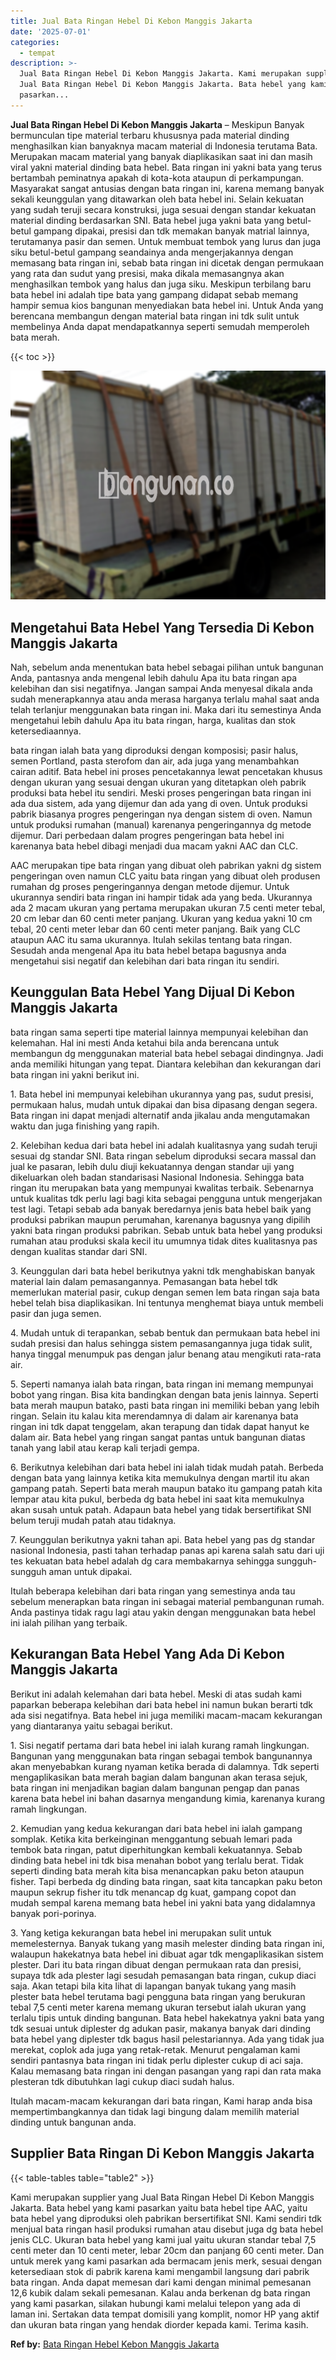 ```yaml
---
title: Jual Bata Ringan Hebel Di Kebon Manggis Jakarta
date: '2025-07-01'
categories:
  - tempat
description: >-
  Jual Bata Ringan Hebel Di Kebon Manggis Jakarta. Kami merupakan supplier yang
  Jual Bata Ringan Hebel Di Kebon Manggis Jakarta. Bata hebel yang kami
  pasarkan...
---
```


**Jual Bata Ringan Hebel Di Kebon Manggis Jakarta** – Meskipun Banyak bermunculan tipe material terbaru khususnya pada material dinding menghasilkan kian banyaknya macam material di Indonesia terutama Bata. Merupakan macam material yang banyak diaplikasikan saat ini dan masih viral yakni material dinding bata hebel. Bata ringan ini yakni bata yang terus bertambah peminatnya apakah di kota-kota ataupun di perkampungan. Masyarakat sangat antusias dengan bata ringan ini, karena memang banyak sekali keunggulan yang ditawarkan oleh bata hebel ini. Selain kekuatan yang sudah teruji secara konstruksi, juga sesuai dengan standar kekuatan material dinding berdasarkan SNI. Bata hebel juga yakni bata yang betul-betul gampang dipakai, presisi dan tdk memakan banyak matrial lainnya, terutamanya pasir dan semen. Untuk membuat tembok yang lurus dan juga siku betul-betul gampang seandainya anda mengerjakannya dengan memasang bata ringan ini, sebab bata ringan ini dicetak dengan permukaan yang rata dan sudut yang presisi, maka dikala memasangnya akan menghasilkan tembok yang halus dan juga siku. Meskipun terbilang baru bata hebel ini adalah tipe bata yang gampang didapat sebab memang hampir semua kios bangunan menyediakan bata hebel ini. Untuk Anda yang berencana membangun dengan material bata ringan ini tdk sulit untuk membelinya Anda dapat mendapatkannya seperti semudah memperoleh bata merah.

{{< toc >}}

![Jual Bata Ringan Hebel Di Kebon Manggis Jakarta](/images/jual-hebel-murah-16.png)

## Mengetahui Bata Hebel Yang Tersedia Di Kebon Manggis Jakarta

Nah, sebelum anda menentukan bata hebel sebagai pilihan untuk bangunan Anda, pantasnya anda mengenal lebih dahulu Apa itu bata ringan apa kelebihan dan sisi negatifnya. Jangan sampai Anda menyesal dikala anda sudah menerapkannya atau anda merasa harganya terlalu mahal saat anda telah terlanjur menggunakan bata ringan ini. Maka dari itu semestinya Anda mengetahui lebih dahulu Apa itu bata ringan, harga, kualitas dan stok ketersediaannya.

bata ringan ialah bata yang diproduksi dengan komposisi; pasir halus, semen Portland, pasta sterofom dan air, ada juga yang menambahkan cairan aditif. Bata hebel ini proses pencetakannya lewat pencetakan khusus dengan ukuran yang sesuai dengan ukuran yang ditetapkan oleh pabrik produksi bata hebel itu sendiri. Meski proses pengeringan bata ringan ini ada dua sistem, ada yang dijemur dan ada yang di oven. Untuk produksi pabrik biasanya progres pengeringan nya dengan sistem di oven. Namun untuk produksi rumahan (manual) karenanya pengeringannya dg metode dijemur. Dari perbedaan dalam progres pengeringan bata hebel ini karenanya bata hebel dibagi menjadi dua macam yakni AAC dan CLC.

AAC merupakan tipe bata ringan yang dibuat oleh pabrikan yakni dg sistem pengeringan oven namun CLC yaitu bata ringan yang dibuat oleh produsen rumahan dg proses pengeringannya dengan metode dijemur. Untuk ukurannya sendiri bata ringan ini hampir tidak ada yang beda. Ukurannya ada 2 macam ukuran yang pertama merupakan ukuran 7.5 centi meter tebal, 20 cm lebar dan 60 centi meter panjang. Ukuran yang kedua yakni 10 cm tebal, 20 centi meter lebar dan 60 centi meter panjang. Baik yang CLC ataupun AAC itu sama ukurannya. Itulah sekilas tentang bata ringan. Sesudah anda mengenal Apa itu bata hebel betapa bagusnya anda mengetahui sisi negatif dan kelebihan dari bata ringan itu sendiri.

## Keunggulan Bata Hebel Yang Dijual Di Kebon Manggis Jakarta

bata ringan sama seperti tipe material lainnya mempunyai kelebihan dan kelemahan. Hal ini mesti Anda ketahui bila anda berencana untuk membangun dg menggunakan material bata hebel sebagai dindingnya. Jadi anda memiliki hitungan yang tepat. Diantara kelebihan dan kekurangan dari bata ringan ini yakni berikut ini.

1\. Bata hebel ini mempunyai kelebihan ukurannya yang pas, sudut presisi, permukaan halus, mudah untuk dipakai dan bisa dipasang dengan segera. Bata ringan ini dapat menjadi alternatif anda jikalau anda mengutamakan waktu dan juga finishing yang rapih.

2\. Kelebihan kedua dari bata hebel ini adalah kualitasnya yang sudah teruji sesuai dg standar SNI. Bata ringan sebelum diproduksi secara massal dan jual ke pasaran, lebih dulu diuji kekuatannya dengan standar uji yang dikeluarkan oleh badan standarisasi Nasional Indonesia. Sehingga bata ringan itu merupakan bata yang mempunyai kwalitas terbaik. Sebenarnya untuk kualitas tdk perlu lagi bagi kita sebagai pengguna untuk mengerjakan test lagi. Tetapi sebab ada banyak beredarnya jenis bata hebel baik yang produksi pabrikan maupun perumahan, karenanya bagusnya yang dipilih yakni bata ringan produksi pabrikan. Sebab untuk bata hebel yang produksi rumahan atau produksi skala kecil itu umumnya tidak dites kualitasnya pas dengan kualitas standar dari SNI.

3\. Keunggulan dari bata hebel berikutnya yakni tdk menghabiskan banyak material lain dalam pemasangannya. Pemasangan bata hebel tdk memerlukan material pasir, cukup dengan semen lem bata ringan saja bata hebel telah bisa diaplikasikan. Ini tentunya menghemat biaya untuk membeli pasir dan juga semen.

4\. Mudah untuk di terapankan, sebab bentuk dan permukaan bata hebel ini sudah presisi dan halus sehingga sistem pemasangannya juga tidak sulit, hanya tinggal menumpuk pas dengan jalur benang atau mengikuti rata-rata air.

5\. Seperti namanya ialah bata ringan, bata ringan ini memang mempunyai bobot yang ringan. Bisa kita bandingkan dengan bata jenis lainnya. Seperti bata merah maupun batako, pasti bata ringan ini memiliki beban yang lebih ringan. Selain itu kalau kita merendamnya di dalam air karenanya bata ringan ini tdk dapat tenggelam, akan terapung dan tidak dapat hanyut ke dalam air. Bata hebel yang ringan sangat pantas untuk bangunan diatas tanah yang labil atau kerap kali terjadi gempa.

6\. Berikutnya kelebihan dari bata hebel ini ialah tidak mudah patah. Berbeda dengan bata yang lainnya ketika kita memukulnya dengan martil itu akan gampang patah. Seperti bata merah maupun batako itu gampang patah kita lempar atau kita pukul, berbeda dg bata hebel ini saat kita memukulnya akan susah untuk patah. Adapaun bata hebel yang tidak bersertifikat SNI belum teruji mudah patah atau tidaknya.

7\. Keunggulan berikutnya yakni tahan api. Bata hebel yang pas dg standar nasional Indonesia, pasti tahan terhadap panas api karena salah satu dari uji tes kekuatan bata hebel adalah dg cara membakarnya sehingga sungguh-sungguh aman untuk dipakai.

Itulah beberapa kelebihan dari bata ringan yang semestinya anda tau sebelum menerapkan bata ringan ini sebagai material pembangunan rumah. Anda pastinya tidak ragu lagi atau yakin dengan menggunakan bata hebel ini ialah pilihan yang terbaik.

## Kekurangan Bata Hebel Yang Ada Di Kebon Manggis Jakarta

Berikut ini adalah kelemahan dari bata hebel. Meski di atas sudah kami paparkan beberapa kelebihan dari bata hebel ini namun bukan berarti tdk ada sisi negatifnya. Bata hebel ini juga memiliki macam-macam kekurangan yang diantaranya yaitu sebagai berikut.

1\. Sisi negatif pertama dari bata hebel ini ialah kurang ramah lingkungan. Bangunan yang menggunakan bata ringan sebagai tembok bangunannya akan menyebabkan kurang nyaman ketika berada di dalamnya. Tdk seperti mengaplikasikan bata merah bagian dalam bangunan akan terasa sejuk, bata ringan ini menjadikan bagian dalam bangunan pengap dan panas karena bata hebel ini bahan dasarnya mengandung kimia, karenanya kurang ramah lingkungan.

2\. Kemudian yang kedua kekurangan dari bata hebel ini ialah gampang somplak. Ketika kita berkeinginan menggantung sebuah lemari pada tembok bata ringan, patut diperhitungkan kembali kekuatannya. Sebab dinding bata hebel ini tdk bisa menahan bobot yang terlalu berat. Tidak seperti dinding bata merah kita bisa menancapkan paku beton ataupun fisher. Tapi berbeda dg dinding bata ringan, saat kita tancapkan paku beton maupun sekrup fisher itu tdk menancap dg kuat, gampang copot dan mudah sempal karena memang bata hebel ini yakni bata yang didalamnya banyak pori-porinya.

3\. Yang ketiga kekurangan bata hebel ini merupakan sulit untuk memelesternya. Banyak tukang yang masih melester dinding bata ringan ini, walaupun hakekatnya bata hebel ini dibuat agar tdk mengaplikasikan sistem plester. Dari itu bata ringan dibuat dengan permukaan rata dan presisi, supaya tdk ada plester lagi sesudah pemasangan bata ringan, cukup diaci saja. Akan tetapi bila kita lihat di lapangan banyak tukang yang masih plester bata hebel terutama bagi pengguna bata ringan yang berukuran tebal 7,5 centi meter karena memang ukuran tersebut ialah ukuran yang terlalu tipis untuk dinding bangunan. Bata hebel hakekatnya yakni bata yang tdk sesuai untuk diplester dg adukan pasir, makanya banyak dari dinding bata hebel yang diplester tdk bagus hasil pelestariannya. Ada yang tidak jua merekat, coplok ada juga yang retak-retak. Menurut pengalaman kami sendiri pantasnya bata ringan ini tidak perlu diplester cukup di aci saja. Kalau memasang bata ringan ini dengan pasangan yang rapi dan rata maka plesteran tdk dibutuhkan lagi cukup diaci sudah halus.

Itulah macam-macam kekurangan dari bata ringan, Kami harap anda bisa mempertimbangkannya dan tidak lagi bingung dalam memilih material dinding untuk bangunan anda.

## Supplier Bata Ringan Di Kebon Manggis Jakarta

{{< table-tables table="table2" >}}

Kami merupakan supplier yang Jual Bata Ringan Hebel Di Kebon Manggis Jakarta. Bata hebel yang kami pasarkan yaitu bata hebel tipe AAC, yaitu bata hebel yang diproduksi oleh pabrikan bersertifikat SNI. Kami sendiri tdk menjual bata ringan hasil produksi rumahan atau disebut juga dg bata hebel jenis CLC. Ukuran bata hebel yang kami jual yaitu ukuran standar tebal 7,5 centi meter dan 10 centi meter, lebar 20cm dan panjang 60 centi meter. Dan untuk merek yang kami pasarkan ada bermacam jenis merk, sesuai dengan ketersediaan stok di pabrik karena kami mengambil langsung dari pabrik bata ringan. Anda dapat memesan dari kami dengan minimal pemesanan 12,6 kubik dalam sekali pemesanan. Kalau anda berkenan dg bata ringan yang kami pasarkan, silakan hubungi kami melalui telepon yang ada di laman ini. Sertakan data tempat domisili yang komplit, nomor HP yang aktif dan ukuran bata ringan yang hendak diorder kepada kami. Terima kasih.

**Ref by:** [Bata Ringan Hebel Kebon Manggis Jakarta](https://id.wikipedia.org/wiki/Bata)
